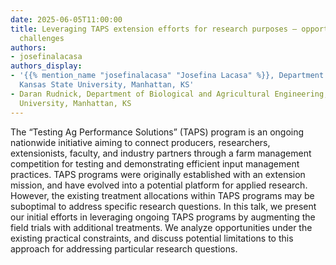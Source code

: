 ```yaml
---
date: 2025-06-05T11:00:00
title: Leveraging TAPS extension efforts for research purposes – opportunities, and
  challenges
authors:
- josefinalacasa
authors_display:
- '{{% mention_name "josefinalacasa" "Josefina Lacasa" %}}, Department of Statistics,
  Kansas State University, Manhattan, KS'
- Daran Rudnick, Department of Biological and Agricultural Engineering, Kansas State
  University, Manhattan, KS
---
```

The “Testing Ag Performance Solutions” (TAPS) program is an ongoing nationwide initiative aiming to connect producers, researchers, extensionists, faculty, and industry partners through a farm management competition for testing and demonstrating efficient input management practices. TAPS programs were originally established with an extension mission, and have evolved into a potential platform for applied research. However, the existing treatment allocations within TAPS programs may be suboptimal to address specific research questions. In this talk, we present our initial efforts in leveraging ongoing TAPS programs by augmenting the field trials with additional treatments. We analyze opportunities under the existing practical constraints, and discuss potential limitations to this approach for addressing particular research questions.
